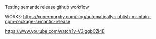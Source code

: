 Testing semantic release github workflow

WORKS:
https://conermurphy.com/blog/automatically-publish-maintain-npm-package-semantic-release

https://www.youtube.com/watch?v=V3iggbCZi4E
